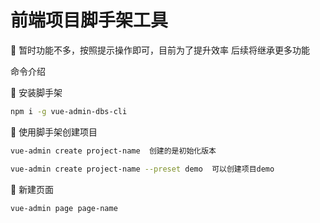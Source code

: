 # 前端项目脚手架工具

🌰 暂时功能不多，按照提示操作即可，目前为了提升效率
后续将继承更多功能

命令介绍

🍎 安装脚手架
```bash
npm i -g vue-admin-dbs-cli
```

🍏 使用脚手架创建项目

```bash
vue-admin create project-name  创建的是初始化版本

vue-admin create project-name --preset demo  可以创建项目demo

```

🍌 新建页面
```bash
vue-admin page page-name
```
